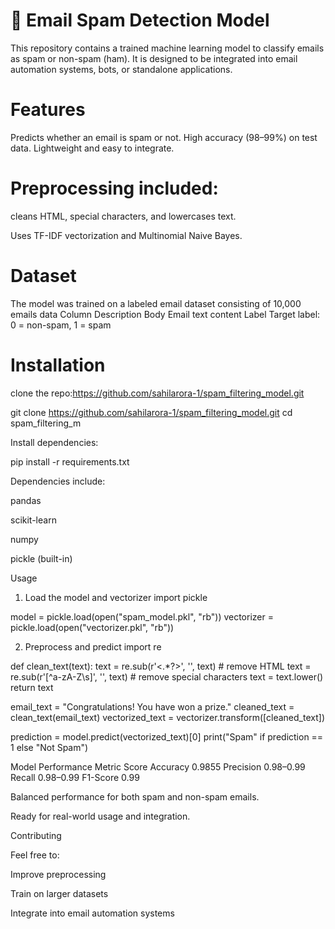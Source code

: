 # 📧 Email Spam Detection Model

This repository contains a trained machine learning model to classify emails as spam or non-spam (ham). It is designed to be integrated into email automation systems, bots, or standalone applications.

# Features

Predicts whether an email is spam or not.
High accuracy (98–99%) on test data.
Lightweight and easy to integrate.
# Preprocessing included: 
cleans HTML, special characters, and lowercases text.

Uses TF-IDF vectorization and Multinomial Naive Bayes.

# Dataset

The model was trained on a labeled email dataset consisting of 10,000 emails data
Column	Description
Body	Email text content
Label	Target label: 0 = non-spam, 1 = spam

# Installation

clone the repo:https://github.com/sahilarora-1/spam_filtering_model.git

git clone https://github.com/sahilarora-1/spam_filtering_model.git
cd spam_filtering_m

Install dependencies:

pip install -r requirements.txt


Dependencies include:

pandas

scikit-learn

numpy

pickle (built-in)

Usage
1. Load the model and vectorizer
import pickle

model = pickle.load(open("spam_model.pkl", "rb"))
vectorizer = pickle.load(open("vectorizer.pkl", "rb"))

2. Preprocess and predict
import re

def clean_text(text):
    text = re.sub(r'<.*?>', '', text)   # remove HTML
    text = re.sub(r'[^a-zA-Z\s]', '', text)  # remove special characters
    text = text.lower()
    return text

email_text = "Congratulations! You have won a prize."
cleaned_text = clean_text(email_text)
vectorized_text = vectorizer.transform([cleaned_text])

prediction = model.predict(vectorized_text)[0]
print("Spam" if prediction == 1 else "Not Spam")

Model Performance
Metric	Score
Accuracy	0.9855
Precision	0.98–0.99
Recall	0.98–0.99
F1-Score	0.99

Balanced performance for both spam and non-spam emails.

Ready for real-world usage and integration.

Contributing

Feel free to:

Improve preprocessing

Train on larger datasets

Integrate into email automation systems
